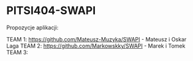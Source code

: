 # PITSI404-SWAPI

Propozycje aplikacji:

TEAM 1:
https://github.com/Mateusz-Muzyka/SWAPI - Mateusz i Oskar Laga
TEAM 2:
https://github.com/Markowskky/SWAPI - Marek i Tomek
TEAM 3:
